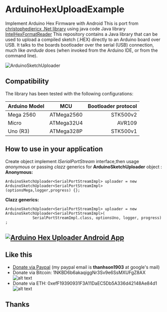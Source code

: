 # ArduinoHexUploadExample
Implement Arduino Hex Firmware with Android
This is port from  [christophediericx .Net library](https://github.com/twinearthsoftware/ArduinoSketchUploader) using java code
Java library [IntelHexFormatReader](https://github.com/t2t-sonbui/IntelHexFormatReader/tree/java-port) 
This repository contains a Java library  that can be used to upload a compiled sketch (.HEX) directly to an Arduino board over USB. It talks to the boards bootloader over the serial (USB) connection, much like *avrdude* does (when invoked from the Arduino IDE, or from the command line).

![ArduinoSketchUploader](https://github.com/christophediericx/ArduinoSketchUploader/blob/master/Images/ArduinoSketchUploader.png)

## Compatibility ##
The library has been tested with the following configurations:

| Arduino Model | MCU           | Bootloader protocol                                |
| ------------- |:-------------:| -------:|
| Mega 2560     | ATMega2560    | STK500v2|
| Micro         | ATMega32U4    | AVR109  |
| Uno (R3)      | ATMega328P    | STK500v1|

## How to use in your application ##

Create object implement *ISerialPortStream* interface,then usage *anonymous* or passing *clazz* generics for **ArduinoSketchUploader** object :
**Anonymous:**
```
ArduinoSketchUploader<SerialPortStreamImpl> uploader = new ArduinoSketchUploader<SerialPortStreamImpl>(optionsMega,logger,progress) {};
```
**Clazz generics:** 
```
ArduinoSketchUploader<SerialPortStreamImpl> uploader = new ArduinoSketchUploader<SerialPortStreamImpl>(
			SerialPortStreamImpl.class, optionsUno, logger, progress) ;
```

[![Arduino Hex Uploader Android App](https://play.google.com/intl/en_us/badges/images/badge_new.png)](https://play.google.com/store/apps/details?id=xyz.vidieukhien.embedded.arduinohexupload)
------
## Like this
- [Donate via Paypal](https://www.paypal.me/sonbuivn) (my paypal email is **thanhson1903** at google's mail)
- Donate via Bitcoin: 1NKBD6b6akaqiggNr3Sv9e6SsMXUFgZ8AX
![alt text][bitcoin]
-  Donate via ETH: 0xefF19390931F3A11DaEC5Db5A336d42148Ae84d1
![alt text][eth]

[bitcoin]: https://i.imgur.com/oD2K5uo.png "1NKBD6b6akaqiggNr3Sv9e6SsMXUFgZ8AX"
[eth]: https://i.imgur.com/MplPLS9.png "0xefF19390931F3A11DaEC5Db5A336d42148Ae84d1"
## Thanks

